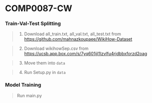 # COMP0087-CW

### Train-Val-Test Splitting

> 1. Download all_train.txt, all_val.txt, all_test.txt from https://github.com/mahnazkoupaee/WikiHow-Dataset

> 2. Download wikihowSep.csv from https://ucsb.app.box.com/s/7yq601ijl1lzvlfu4rjdbbxforzd2oag

> 3. Move them into `data`

> 4. Run Setup.py in `data`

### Model Training

> Run main.py
